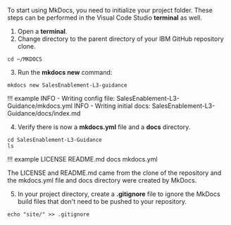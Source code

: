 To start using MkDocs, you need to initialize your project folder. These steps can be performed in the Visual Code Studio **terminal** as well.

1. Open a **terminal**.
2. Change directory to the parent directory of your IBM GitHub repository clone.

```
cd ~/MKDOCS
```

3. Run the **mkdocs new** command:

```
mkdocs new SalesEnablement-L3-guidance
```

!!! example
    INFO     -  Writing config file: SalesEnablement-L3-Guidance/mkdocs.yml
    INFO     -  Writing initial docs: SalesEnablement-L3-Guidance/docs/index.md

4. Verify there is now a **mkdocs.yml** file and a **docs** directory.

```
cd SalesEnablement-L3-Guidance
ls
```

!!! example
    LICENSE       README.md      docs    mkdocs.yml

The LICENSE and README.md came from the clone of the repository and the mkdocs.yml file and docs directory were created by MkDocs.

5. In your project directory, create a **.gitignore** file to ignore the MkDocs build files that don't need to be pushed to your repository.

```
echo "site/" >> .gitignore
```
